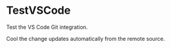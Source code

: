 # TestVSCode
Test the VS Code Git integration.

Cool the change updates automatically from the remote source.
